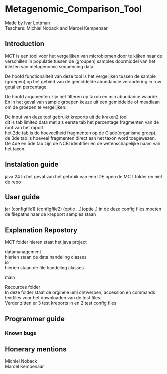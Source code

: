 # Metagenomic_Comparison_Tool

Made by Ivar Lottman  
Teachers: Michiel Noback and Marcel Kempenaar  

## Introduction  
MCT is een tool voor het vergelijken van microbiomen door te kijken naar de verschillen in populatie tussen de (groupen) samples doormiddel van het inlezen van metagenomic sequencing data.  

De hoofd functionaliteit van deze tool is het vergelijken tussen de sample (groepen) op het gebied van de gemiddelde abundancie verandering in ruw getal en percentage.  

De hoofd argumenten zijn het filteren op taxon en min abundance waarde. En in het geval van sample groepen keuze uit een gemiddelde of meadiaan om de groepen te vergelijken.  

De input van deze tool gebruikt kreports uit de kraken2 tool  
dit is tab limited data met als eerste tab het percentage fragmenten van de root van het raport  
het 2de tab is de hoeveelheid fragmenten op de Clade(organisme groep), de 3de tab is hoeveel fragmenten direct aan het taxon word toegewezen.  
De 4de en 5de tab zijn de NCBI identifier en de wetenschapelijke naam van het taxon.  


## Instalation guide   
java 24
In het geval van het gebruik van een IDE open de MCT folder en niet de repo

## User guide  
jar (configfile1) (configfile2) (optie ...)(optie..)
in de deze config files moeten de filepaths naar de krepport samples staan 


## Explanation Repostory  
MCT folder
hieren staat het java project

datamanagement  
hierien staan de data handeling classes  
io   
hierien staan de file handeling classes  

main  

Recources folder  
In deze folder staat de orginele uml ontwerpen, accession en commands textfiles voor het downloaden van de test files.   
Verder zitten er 3 test kreports in en 2 test config files

## Programmer guide  

### Known bugs  

## Honerary mentions  
Michiel Noback  
Marcel Kempenaar    